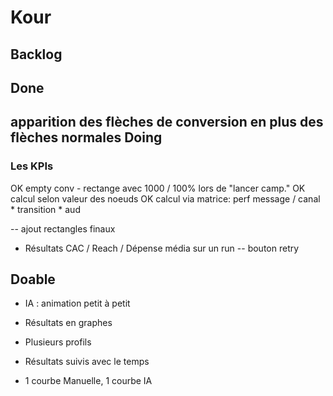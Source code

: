 # Kour

Backlog
--
Done
--
 apparition des flèches de conversion en plus des flèches normales 
Doing
--
### Les KPIs
OK empty conv - rectange avec 1000 / 100% lors de "lancer camp."
OK calcul selon valeur des noeuds
OK calcul via matrice: perf message / canal * transition * aud

-- ajout rectangles finaux
- Résultats CAC / Reach / Dépense média sur un run
-- bouton retry

Doable
--
- IA : animation petit à petit
- Résultats en graphes

- Plusieurs profils




- Résultats suivis avec le temps
- 1 courbe Manuelle, 1 courbe IA
